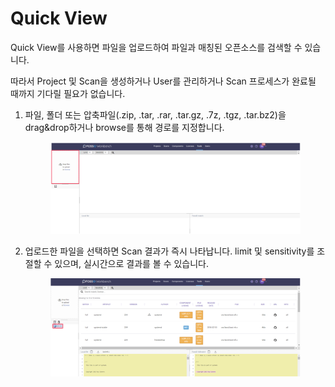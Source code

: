 # Quick View

Quick View를 사용하면 파일을 업로드하여 파일과 매칭된 오픈소스를 검색할 수 있습니다.

따라서 Project 및 Scan을 생성하거나 User를 관리하거나 Scan 프로세스가 완료될 때까지 기다릴 필요가 없습니다.

1.  파일, 폴더 또는 압축파일(.zip, .tar, .rar, .tar.gz, .7z, .tgz, .tar.bz2)을 drag\&drop하거나 browse를 통해 경로를 지정합니다.



    <figure><img src="../../../.gitbook/assets/image (129).png" alt=""><figcaption></figcaption></figure>
2.  업로드한 파일을 선택하면 Scan 결과가 즉시 나타납니다. limit 및 sensitivity를 조절할 수 있으며, 실시간으로 결과를 볼 수 있습니다.



    <figure><img src="../../../.gitbook/assets/image (139).png" alt=""><figcaption></figcaption></figure>
